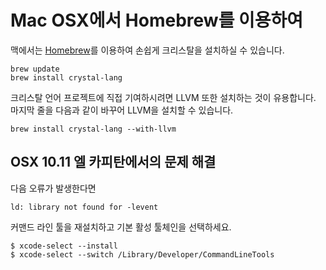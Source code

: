 # Mac OSX에서 Homebrew를 이용하여

맥에서는 [Homebrew](http://brew.sh/)를 이용하여 손쉽게 크리스탈을 설치하실 수 있습니다.

```
brew update
brew install crystal-lang
```

크리스탈 언어 프로젝트에 직접 기여하시려면 LLVM 또한 설치하는 것이 유용합니다. 마지막 줄을 다음과 같이 바꾸어 LLVM을 설치할 수 있습니다.

```
brew install crystal-lang --with-llvm
```

## OSX 10.11 엘 카피탄에서의 문제 해결

다음 오류가 발생한다면

```
ld: library not found for -levent
```

커맨드 라인 툴을 재설치하고 기본 활성 툴체인을 선택하세요.

```
$ xcode-select --install
$ xcode-select --switch /Library/Developer/CommandLineTools
```
